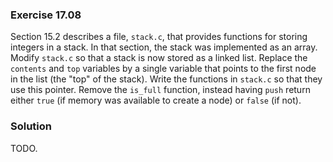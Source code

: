 ### Exercise 17.08

Section 15.2 describes a file, `stack.c`, that provides functions for storing
integers in a stack. In that section, the stack was implemented as an array.
Modify `stack.c` so that a stack is now stored as a linked list. Replace the
`contents` and `top` variables by a single variable that points to the first
node in the list (the "top" of the stack). Write the functions in `stack.c` so
that they use this pointer. Remove the `is_full` function, instead having `push`
return either `true` (if memory was available to create a node) or `false` (if
not).

### Solution

TODO. 
